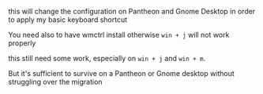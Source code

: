 this will change the configuration on Pantheon and Gnome Desktop
in order to apply my basic keyboard shortcut

You need also to have wmctrl install otherwise `win + j` will not work properly

this still need some work, especially on `win + j` and `win + m`.

But it's sufficient to survive on a Pantheon or Gnome desktop without struggling
over the migration
